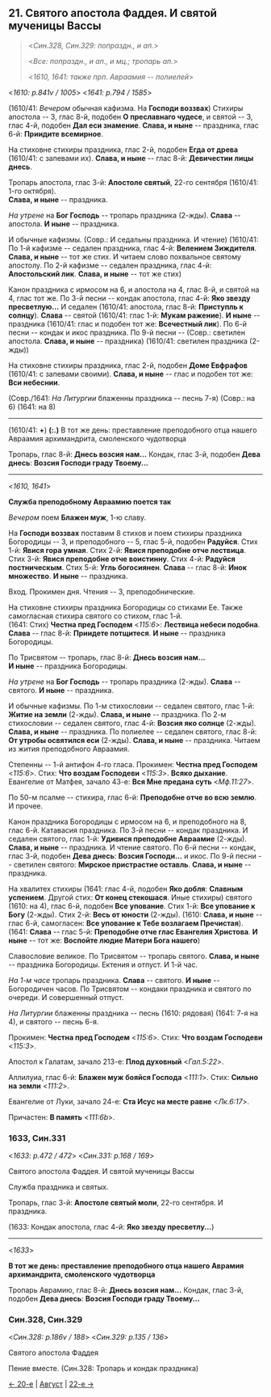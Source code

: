 ## 21. Святого апостола Фаддея. И святой мученицы Вассы

> <*Син.328, Син.329: попраздн., и ап.*>
> 
> <*Все: попраздн., и ап., и мц.; тропарь ап.*>
>
> <*1610, 1641: также прп. Авраамия -- полиелей*>

<*1610: p.841v / 1005*>
<*1641: p.794 / 1585*>

(1610/41: *Вечером* обычная кафизма. На **Господи воззвах**)
Стихиры апостола -- 3, глас 8-й, подобен **О преславнаго чудесе**,
и святой -- 3, глас 4-й, подобен **Дал еси знамение**.
**Слава, и ныне** -- праздника, глас 6-й: **Приидите всемирное**.

На стиховне стихиры праздника, глас 2-й, подобен **Егда от древа** (1610/41: с запевами их).
**Слава, и ныне** -- глас 8-й: **Девичестии лицы днесь**.

Тропарь апостола, глас 3-й: **Апостоле святый**, 22-го сентября (1610/41: 1-го октября).  
**Слава, и ныне** -- праздника.

*На утрене* на **Бог Господь** -- тропарь праздника (2-жды). 
**Слава** -- апостола. **И ныне** -- праздника.

И обычные кафизмы.
(Совр.: И седальны праздника. И чтение)
(1610/41: По 1-й кафизме -- седален праздника, глас 4-й: **Велением Зиждителя**. 
**Слава, и ныне** -- тот же стих. И читаем слово похвальное святому апостолу. 
По 2-й кафизме -- седален праздника, глас 4-й: **Апостольский лик**. 
**Слава, и ныне** -- тот же стих)

Канон праздника с ирмосом на 6, и апостола на 4, глас 8-й, и святой на 4, глас тот же.
По 3-й песни -- кондак апостола, глас 4-й: **Яко звезду пресветлую...**
И седален (1610/41: апостола, глас 8-й: **Приступль к солнцу**). 
**Слава** -- святой (1610/41: глас 1-й: **Мукам ражение**). 
**И ныне** -- праздника (1610/41: глас и подобен тот же: **Всечестный лик**). 
По 6-й песни -- кондак и икос праздника.
По 9-й песни --
(Совр.: светилен апостола. **Слава, и ныне** -- праздника)
(1610/41: светилен праздника (2-жды)) 

На стиховне стихиры праздника, глас 2-й, подобен **Доме Евфрафов** (1610/41: с запевами своими).
**Слава, и ныне** -- глас и подобен тот же: **Вси небеснии**.

(Совр./1641: *На Литургии* блаженны праздника -- песнь 7-я)
(Совр.: на 6) (1641: на 8)

---

(1610/41: **+**)
**(:.)** В тот же день: преставление преподобного отца нашего Авраамия архимандрита, смоленского чудотворца

Тропарь, глас 8-й: **Днесь возсия нам...** 
Кондак, глас 3-й, подобен **Дева днесь**: **Возсия Господи граду Твоему...**

---

<*1610, 1641*>

**Служба преподобному Авраамию поется так**

*Вечером* поем **Блажен муж**, 1-ю славу. 

На **Господи воззвах** поставим 8 стихов и поем стихиры праздника Богородицы -- 3, 
и преподобного -- 5, глас 5-й, подобен **Радуйся**. 
Стих 1-й: **Явися гора умная**. 
Стих 2-й: **Явися преподобне отче лествица**. 
Стих 3-й: **Явися преподобне отче воистинну**. 
Стих 4-й: **Радуйся постническым**. 
Стих 5-й: **Угль богосиянен**. 
**Слава** -- глас 8-й: **Инок множество**. 
**И ныне** -- праздника. 

Вход. Прокимен дня. Чтения -- 3, преподобнические. 

На стиховне стихиры праздника Богородицы со стихами Ее.
Также самогласная стихира святого со стихом, глас 1-й.  
(1641: Стих) **Честна пред Господем** <*115:6*>: **Лествица небеси подобна**.
**Слава** -- глас 8-й: **Приидете потщитеся**. 
**И ныне** -- праздника Богородицы.

По Трисвятом -- тропарь, глас 8-й: **Днесь возсия нам...**  
**И ныне** -- праздника Богородицы.

*На утрене* на **Бог Господь** -- тропарь праздника (2-жды).
**Слава** -- святого. **И ныне** -- праздника.

И обычные кафизмы.
По 1-м стихословии -- седален святого, глас 1-й: **Житие на земли** (2-жды).
**Слава, и ныне** -- праздника.
По 2-м стихословии -- седален святого, глас 4-й: **Возсия яко солнце** (2-жды).
**Слава, и ныне** -- праздника.
По полиелее -- седален святого, глас 8-й: **От утробы освятился еси** (2-жды).
**Слава, и ныне** -- праздника. Читаем из жития преподобного Авраамия.  

Степенны -- 1-й антифон 4-го гласа. 
Прокимен: **Честна пред Господем** <*115:6*>. Стих: **Что воздам Господеви** <*115:3*>. 
**Всяко дыхание**. Евангелие от Матфея, зачало 43-е: **Вся Мне предана суть** <*Мф.11:27*>.

По 50-м псалме -- стихира, глас 6-й: **Преподобне отче во всю землю**. 
И прочее.

Канон праздника Богородицы с ирмосом на 6, и преподобного на 8, глас 6-й.
Катавасия праздника. 
По 3-й песни -- кондак праздника.
И седален святого, глас 1-й: **Удивися преподобне Авраамие** (2-жды).
**Слава, и ныне** -- праздника. И чтение святого. 
По 6-й песни -- кондак, глас 3-й, подобен **Дева днесь**: **Возсия Господи...** и икос. 
По 9-й песни -- светилен святого: **Мирское пристрастие оставль**. 
**Слава, и ныне** -- праздника.

На хвалитех стихиры
(1641: глас 4-й, подобен **Яко добля**: **Славным успением**. 
Другой стих: **От конец стекошася**. 
Иные стихиры)
святого (1610: на 4), глас 6-й, подобен **Все упование**. 
Стих 1-й: **Все упование к Богу** (2-жды). 
Стих 2-й: **Весь от юности** (2-жды).
(1610: **Слава, и ныне** -- глас 6-й, самогласен: **Все упование к Тебе возлагаем Пречистая**).
(1641: **Слава** -- глас 5-й: **Преподобне отче глас Евангелия Христова**. 
**И ныне** -- тот же: **Воспойте людие Матери Бога нашего**)

Славословие великое. По Трисвятом -- тропарь святого. 
**Слава, и ныне** -- праздника Богородицы.
Ектения и отпуст. И 1-й час. 

*На 1-м часе* тропарь праздника. **Слава** -- святого. **И ныне** -- Богородичен часов. 
По Трисвятом -- кондаки праздника и святого по очереди. И совершенный отпуст.

*На Литургии* блаженны праздника -- песнь (1610: рядовая) (1641: 7-я на 4), 
и святого -- песнь 6-я.

Прокимен: **Честна пред Господем** <*115:6*>. 
Стих: **Что воздам Господеви** <*115:3*>.

Апостол к Галатам, зачало 213-е: **Плод духовный** <*Гал.5:22*>. 

Аллилуиа, глас 6-й: **Блажен муж бояйся Господа** <*111:1*>. 
Стих: **Сильно на земли** <*111:2*>. 

Евангелие от Луки, зачало 24-е: **Ста Исус на месте равне** <*Лк.6:17*>. 

Причастен: **В память** <*111:6b*>.

### 1633, Син.331

<*1633: p.472 / 472*>
<*Син.331: p.168 / 169*>

Святого апостола Фаддея. И святой мученицы Вассы

Служба праздника и святых. 

Тропарь, глас 3-й: **Апостоле святый моли**, 22-го сентября. И праздника.

(1633: Кондак апостола, глас 4-й: **Яко звезду пресветлу...**)

---

<*1633*>

**В тот же день: преставление преподобного отца нашего Аврамия архимандрита, смоленского чудотворца**

Тропарь Аврамию, глас 8-й: **Днесь возсия нам...**
Кондак, глас 3-й, подобен **Дева днесь**: **Возсия Господи граду Твоему...**

### Син.328, Син.329

<*Син.328: p.186v / 188*>
<*Син.329: p.135 / 136*>

Святого апостола Фаддея

Пение вместе. (Син.328: Тропарь и кондак праздника)

[← 20-е](08_20_SAB.ru.md) | [Август](README.md#21-й) | [22-е →](08_22_SAB.ru.md)
